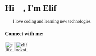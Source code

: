 <div style="font-family:consolas">
<h1 align="left">Hi 👋, I'm Elif</h1>
<p>👨‍💻 I love coding and learning new technologies.</p>

<h3 align="left">Connect with me:</h3>
<p align="left">
<a href="https://www.codewars.com/users/elifgokpinar" target="blank"><img align="center" src="https://www.codewars.com/packs/assets/logo.61192cf7.svg" alt="elifgokpinar" height="30" width="30" /></a>
<a href="https://www.hackerrank.com/elifgokpinar" target="blank"><img align="center" src="https://raw.githubusercontent.com/rahuldkjain/github-profile-readme-generator/master/src/images/icons/Social/hackerrank.svg" alt="elifgokpinar" height="30" width="40" /></a>
</p>
</div>
